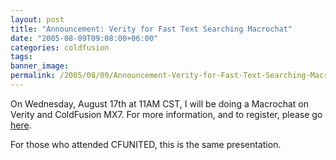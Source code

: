 ```yaml
---
layout: post
title: "Announcement: Verity for Fast Text Searching Macrochat"
date: "2005-08-09T09:08:00+06:00"
categories: coldfusion 
tags: 
banner_image: 
permalink: /2005/08/09/Announcement-Verity-for-Fast-Text-Searching-Macrochat
---
```


On Wednesday, August 17th at 11AM CST, I will be doing a Macrochat on Verity and ColdFusion MX7. For more information, and to register, please go <a href="http://www.macromedia.com/cfusion/event/index.cfm?event=detail&id=269697&loc=en_us">here</a>.

For those who attended CFUNITED, this is the same presentation.